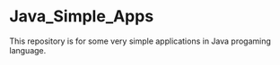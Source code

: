 # Java_Simple_Apps
This repository is for some very simple applications in Java progaming language. 


